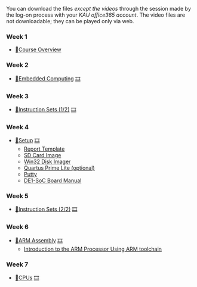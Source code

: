 You can download the files *except the videos* through the session made by the log-on process with your *KAU office365 account*. The video files are not downloadable; they can be played only via web.

### Week 1
  * [📝Course Overview](https://kau365-my.sharepoint.com/:p:/g/personal/taehwan_kim_kau_ac_kr/EShjVTFUdDlGohdlxXR0OjYBPbICzhMZLjdYuoFVlWrbMA?e=leneQQ)

### Week 2
  * [📝Embedded Computing](https://kau365-my.sharepoint.com/:b:/g/personal/taehwan_kim_kau_ac_kr/Efj6D9Gzjh9Fg3ugOnaRPvYBB4VfW3rFSHzaMIuSINmdmA?e=wnBfNK) [🎞](https://youtu.be/ZDY-N8wqBGE)

### Week 3
  * [📝Instruction Sets (1/2)](https://kau365-my.sharepoint.com/:b:/g/personal/taehwan_kim_kau_ac_kr/EVDbFvSmKnFLk0waTbfg1BABjrETMqYsjdrS4tcrm7DV8g?e=4hbKCt) [🎞](https://youtu.be/JFBT7cxq1P0)

### Week 4
  * [🧪Setup](https://kau365-my.sharepoint.com/:p:/g/personal/taehwan_kim_kau_ac_kr/EVxUYEgPvRFJvoW6FOXsbN4BK9TYFafMFfblKYiTDGK5Ww?e=e0Rd9M) [🎞](https://youtu.be/S0nNv94j-HM)
    * [Report Template](https://kau365-my.sharepoint.com/:p:/g/personal/taehwan_kim_kau_ac_kr/ESccvxIgOQhLqMRK0DD8R3EB86dDAAZHqW5ZyKprCH4urg?e=Kd8hD0)
    * [SD Card Image](https://kau365-my.sharepoint.com/:u:/g/personal/taehwan_kim_kau_ac_kr/EQic1LSGiI5CjQcNH-jI1mcBKZjq_cHzGx2dndspfKMuEQ?e=9XWBk3)
    * [Win32 Disk Imager](https://sourceforge.net/projects/win32diskimager)
    * [Quartus Prime Lite (optional)](https://fpgasoftware.intel.com/18.1/?edition=lite)
    * [Putty](https://www.putty.org)
    * [DE1-SoC Board Manual](https://www.terasic.com.tw/cgi-bin/page/archive.pl?Language=English&CategoryNo=167&No=836&PartNo=1)

### Week 5
  * [📝Instruction Sets (2/2)](https://kau365-my.sharepoint.com/:b:/g/personal/taehwan_kim_kau_ac_kr/EeEOnGo9uBJJqxaeKoAYd9sBziiGIFZB11xf7qyAM2qM8g?e=rAA3HS) [🎞](https://youtu.be/MCvb9-w8GMM)

### Week 6
  * [🧪ARM Assembly](https://kau365-my.sharepoint.com/:p:/g/personal/taehwan_kim_kau_ac_kr/EXaICr5eQPxJuhRwCn0wnvIBkxteWi4XENkb_USuHXrsTw?e=b0fxaw) [🎞](https://youtu.be/4Tzqiswi0kE)
    * [Introduction to the ARM Processor Using ARM toolchain](https://kau365-my.sharepoint.com/:b:/g/personal/taehwan_kim_kau_ac_kr/EQvDtrQEKttDiUyyDqvfsVsBAYxlaAUWPWeXKIzm-S81UQ?e=sMk7hu)

### Week 7
  * [📝CPUs](https://kau365-my.sharepoint.com/:b:/g/personal/taehwan_kim_kau_ac_kr/Ee5EeA8TSKNPj7bCyX6ZAgsB6mMFf8Daqn4zu_PgTBcIcQ?e=BJkNon) [🎞](https://youtu.be/7MU3a7IVePE)
 
<!--
### Week 8
  * [🧪Lab3. Memory-Mapped IO](https://kau365-my.sharepoint.com/:p:/g/personal/taehwan_kim_kau_ac_kr/EXjRPmQ-L11Pk0C4-B1E_D0B0PSDoGmXkJtdCbK3JADEaA?e=Bbzod7) [🎞](https://youtu.be/7wIsj4VPMLw)
    * [address_map_arm.h](https://kau365-my.sharepoint.com/:u:/g/personal/taehwan_kim_kau_ac_kr/EencOzoTed5Hp7GGM6yxE4sBzdoPl-wNOA3BPY42L0HVbA?e=qsqynB)
  * [👨‍🏫In-Class](https://kau365-my.sharepoint.com/:p:/g/personal/taehwan_kim_kau_ac_kr/EeQYHQXEapBJmWpDC3jqgjQB2NSvbIHQp3KUCDmCIEba5w?e=lVBxv8)

### Week 9
  * [📝Computing Platforms](https://kau365-my.sharepoint.com/:b:/g/personal/taehwan_kim_kau_ac_kr/EZDFLrMrTwlLmm9aRUpqI9MBCTvVlo2V3eBTlJfhmVz-JA?e=0V3WUd) [🎞](https://youtu.be/OxmvfApox7w)
  * [👨‍🏫In-Class](https://kau365-my.sharepoint.com/:p:/g/personal/taehwan_kim_kau_ac_kr/EfVDjZHZhG1BjsE0gqN172kBqNhIzCvHgbJUUq4ipLf8zQ?e=k4HY6p)

### Week 10
  * [📝Program Design and Analysis](https://kau365-my.sharepoint.com/:b:/g/personal/taehwan_kim_kau_ac_kr/EZTs4MjeObZJv27Es-79e6gBWigOVm-xThYVDg6YAC04Uw?e=1k2qwU) [🎞](https://youtu.be/894tqO91ZJo)
  * [👨‍🏫In-Class](https://kau365-my.sharepoint.com/:p:/g/personal/taehwan_kim_kau_ac_kr/EWJTHuZSQm5CltQnlSboh4QBIURvLqPFIvxTnVF7SNVj6g?e=zWBrUU)

### Week 11
  * [🧪Lab4. Device Driver](https://kau365-my.sharepoint.com/:p:/g/personal/taehwan_kim_kau_ac_kr/EWyYSBkYu7BGjotpPGdiBXgBb4l_nYALpvDWhukmoskwSg?e=6QYJB4) [🎞](https://youtu.be/7YmU7R0ytVc)
    * [interrupt_ID.h](https://kau365-my.sharepoint.com/:u:/g/personal/taehwan_kim_kau_ac_kr/ETS0-CfZE79CmaqP9w1btu8B9Cejy6UbfLeLBHFxG6TLxw?e=rL4uAh)
  * [👨‍🏫In-Class](https://kau365-my.sharepoint.com/:p:/g/personal/taehwan_kim_kau_ac_kr/EeyheZHjIgBMnq39vJZ7FfQB6NKLWYTtNU9uYoVeOwe9cA?e=VbvrG0)

### Week 12
  * [📝Processes and Operating Systems](https://kau365-my.sharepoint.com/:b:/g/personal/taehwan_kim_kau_ac_kr/EV8_JIFN_X9HpuENoAvN9GgBDh6DSf-VGFnAEdG0VFjV7w?e=1de1g6) [🎞](https://youtu.be/-ywJL582dbc)
  * [👨‍🏫In-Class](https://kau365-my.sharepoint.com/:p:/g/personal/taehwan_kim_kau_ac_kr/ERVn6eWvdE5FuUu1BKAGa_EBkkT0H6tbe3aodBdUjVPLpQ?e=oCd4rP)

### Week 13
  * [🧪Lab5. Accelerator](https://kau365-my.sharepoint.com/:p:/g/personal/taehwan_kim_kau_ac_kr/Ea3IaqrAS_dBrSpqpy3eD2IBBWDXeVMv0RMhYwqqbMzfyA?e=xzUsZV) [🎞](https://youtu.be/vqxrBQjbU4c)
    * Sample Systems for DE1-SoC Board
      * [Base System](https://kau365-my.sharepoint.com/:u:/g/personal/taehwan_kim_kau_ac_kr/EUrJo8pj7AZPldkOo47zXxcBwGbt995VlfcF4SGiSzwwwA?e=gg1KZ5)
      * [Example System (with custom PIO)](https://kau365-my.sharepoint.com/:u:/g/personal/taehwan_kim_kau_ac_kr/EecmrwNLSkFNiWrBrlw48zwBVD6SKHrYadtZJc-MqzaO9g?e=qthRiO)
      * [Example System (with XNORpopcount)](https://kau365-my.sharepoint.com/:u:/g/personal/taehwan_kim_kau_ac_kr/EWEsk0HcF65Pu7pnAhjZsuMBhldVN1Uy2ari-fgvf5Rn5A?e=9OxwEH)
    * References
      * [Avalon Interface](https://kau365-my.sharepoint.com/:b:/g/personal/taehwan_kim_kau_ac_kr/EbdixXzjZThClQmrchE9fkkBK4NsqoFbMTriZqCGYKJ95A?e=fpJwSA)
      * [Verilog HDL for Circuit Synthesis (1/2)](https://youtu.be/egp8SYCLV5w)
      * [Verilog HDL for Circuit Synthesis (2/2)](https://youtu.be/zqMoHaf6--U)
  * [👨‍🏫In-Class](https://kau365-my.sharepoint.com/:p:/g/personal/taehwan_kim_kau_ac_kr/ERygNiC4QdFIkiroNqTdd54BQQzn_8CJdAkJPkcrs8FQhg?e=k17TMD)

### Week 14
  * [📝Embedded Multiprocessors](https://kau365-my.sharepoint.com/:p:/g/personal/taehwan_kim_kau_ac_kr/EQQ7ckNJy41Hslf48a01A-YB09DJw14HNYbcD0KSKbTtag?e=NN0SwD) [🎞](https://youtu.be/pOxUW3SMtT0)
  * 👨‍🏫In-Class: [📝Interconnect](https://kau365-my.sharepoint.com/:p:/g/personal/taehwan_kim_kau_ac_kr/ES8cnQnge-hMrdu_ESmDX9sB2Uo44Ho2I0dJ34nTJpVrvw?e=jXLlBJ)
  
### Week 15 (Complimentary)
### Week 16
  * Final Exam
-->
